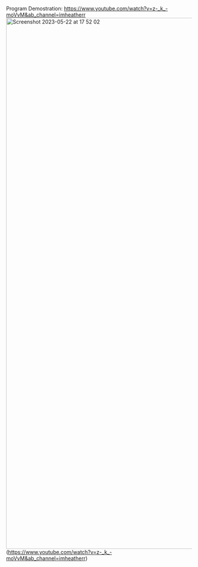 Program Demostration: https://www.youtube.com/watch?v=z-_k_-moVvM&ab_channel=imheatherr
<img width="1440" alt="Screenshot 2023-05-22 at 17 52 02" src="https://github.com/hsching/Course-Grading-System-in-Excel/assets/129387751/0ad3ddf5-3e3c-4b5a-bb96-34ce00849047"> (https://www.youtube.com/watch?v=z-_k_-moVvM&ab_channel=imheatherr)

